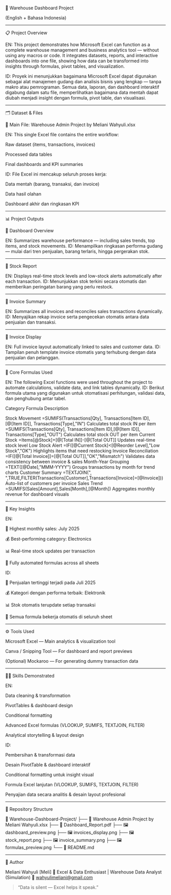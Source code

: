 🧮 Warehouse Dashboard Project

(English + Bahasa Indonesia)




---

📋 Project Overview

EN:
This project demonstrates how Microsoft Excel can function as a complete warehouse management and business analytics tool — without using any macros or code.
It integrates datasets, reports, and interactive dashboards into one file, showing how data can be transformed into insights through formulas, pivot tables, and visualization.

ID:
Proyek ini menunjukkan bagaimana Microsoft Excel dapat digunakan sebagai alat manajemen gudang dan analisis bisnis yang lengkap — tanpa makro atau pemrograman.
Semua data, laporan, dan dashboard interaktif digabung dalam satu file, memperlihatkan bagaimana data mentah dapat diubah menjadi insight dengan formula, pivot table, dan visualisasi.


---

🗂️ Dataset & Files

📘 Main File: Warehouse Admin Project by Meliani Wahyuli.xlsx

EN:
This single Excel file contains the entire workflow:

Raw dataset (items, transactions, invoices)

Processed data tables

Final dashboards and KPI summaries


ID:
File Excel ini mencakup seluruh proses kerja:

Data mentah (barang, transaksi, dan invoice)

Data hasil olahan

Dashboard akhir dan ringkasan KPI



---

📊 Project Outputs

🧱 Dashboard Overview

EN:
Summarizes warehouse performance — including sales trends, top items, and stock movements.
ID:
Menampilkan ringkasan performa gudang — mulai dari tren penjualan, barang terlaris, hingga pergerakan stok.




---

📜 Stock Report

EN:
Displays real-time stock levels and low-stock alerts automatically after each transaction.
ID:
Menunjukkan stok terkini secara otomatis dan memberikan peringatan barang yang perlu restock.




---

🧾 Invoice Summary

EN:
Summarizes all invoices and reconciles sales transactions dynamically.
ID:
Menyajikan rekap invoice serta pengecekan otomatis antara data penjualan dan transaksi.




---

💸 Invoice Display

EN:
Full invoice layout automatically linked to sales and customer data.
ID:
Tampilan penuh template invoice otomatis yang terhubung dengan data penjualan dan pelanggan.




---

🔢 Core Formulas Used

EN:
The following Excel functions were used throughout the project to automate calculations, validate data, and link tables dynamically.
ID:
Berikut formula utama yang digunakan untuk otomatisasi perhitungan, validasi data, dan penghubung antar tabel.

Category	Formula	Description

Stock Movement	=SUMIFS(Transactions[Qty], Transactions[Item ID],[@[Item ID]], Transactions[Type],"IN")	Calculates total stock IN per item
	=SUMIFS(Transactions[Qty], Transactions[Item ID],[@[Item ID]], Transactions[Type],"OUT")	Calculates total stock OUT per item
Current Stock	=Items[@Stock]+[@[Total IN]]-[@[Total OUT]]	Updates real-time stock level
Low Stock Alert	=IF([@Current Stock]<[@Reorder Level],"Low Stock","OK")	Highlights items that need restocking
Invoice Reconciliation	=IF([@[Total Invoice]]=[@[Total OUT]],"OK","Mismatch")	Validates data consistency between invoice & sales
Month-Year Grouping	=TEXT([@Date],"MMM-YYYY")	Groups transactions by month for trend charts
Customer Summary	=TEXTJOIN(", ",TRUE,FILTER(Transactions[Customer],Transactions[Invoice]=[@Invoice]))	Auto-list of customers per invoice
Sales Trend	=SUMIFS(Sales[Amount],Sales[Month],[@Month])	Aggregates monthly revenue for dashboard visuals



---

🧠 Key Insights

EN:

📆 Highest monthly sales: July 2025

💰 Best-performing category: Electronics

📊 Real-time stock updates per transaction

🧮 Fully automated formulas across all sheets


ID:

📆 Penjualan tertinggi terjadi pada Juli 2025

💰 Kategori dengan performa terbaik: Elektronik

📊 Stok otomatis terupdate setiap transaksi

🧮 Semua formula bekerja otomatis di seluruh sheet



---

⚙️ Tools Used

Microsoft Excel — Main analytics & visualization tool

Canva / Snipping Tool — For dashboard and report previews

(Optional) Mockaroo — For generating dummy transaction data



---

🧑‍💻 Skills Demonstrated

EN:

Data cleaning & transformation

PivotTables & dashboard design

Conditional formatting

Advanced Excel formulas (VLOOKUP, SUMIFS, TEXTJOIN, FILTER)

Analytical storytelling & layout design


ID:

Pembersihan & transformasi data

Desain PivotTable & dashboard interaktif

Conditional formatting untuk insight visual

Formula Excel lanjutan (VLOOKUP, SUMIFS, TEXTJOIN, FILTER)

Penyajian data secara analitis & desain layout profesional



---

🏁 Repository Structure

📁 Warehouse-Dashboard-Project/
├── 📘 Warehouse Admin Project by Meliani Wahyuli.xlsx
├── 📘 Dashboard_Report.pdf
├── 🖼️ dashboard_preview.png
├── 🖼️ invoices_display.png
├── 🖼️ stock_report.png
├── 🖼️ invoice_summary.png
├── 🖼️ formulas_preview.png
└── 📘 README.md


---

💬 Author

Meliani Wahyuli [Meli]
📍 Excel & Data Enthusiast | Warehouse Data Analyst (Simulation)
📧 wahyulimeliani@gmail.com

> “Data is silent — Excel helps it speak.”
